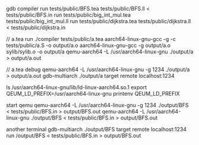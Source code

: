gdb compiler
run tests/public/BFS.tea tests/public/BFS.ll < tests/public/BFS.in
run tests/public/big_int_mul.tea tests/public/big_int_mul.ll
run tests/public/dijkstra.tea tests/public/dijkstra.ll < tests/public/dijkstra.in

// a.tea run
./compiler tests/public/a.tea
aarch64-linux-gnu-gcc -g -c tests/public/a.S -o output/a.o
aarch64-linux-gnu-gcc -g output/a.o sylib/sylib.o -o output/a
qemu-aarch64 -L /usr/aarch64-linux-gnu ./output/a > output/a.out

// a.tea debug
qemu-aarch64 -L /usr/aarch64-linux-gnu -g 1234 ./output/a > output/a.out
gdb-multiarch ./output/a
target remote localhost:1234



ls /usr/aarch64-linux-gnu/lib/ld-linux-aarch64.so.1
export QEUM_LD_PREFIX=/usr/aarch64-linux-gnu
printenv QEUM_LD_PREFIX

start qemu
qemu-aarch64 -L /usr/aarch64-linux-gnu -g 1234 ./output/BFS < tests/public/BFS.in > output/BFS.out
qemu-aarch64 -L /usr/aarch64-linux-gnu ./output/BFS < tests/public/BFS.in > output/BFS.out



another terminal
gdb-multiarch ./output/BFS
target remote localhost:1234
run /output/BFS < tests/public/BFS.in > output/BFS.out